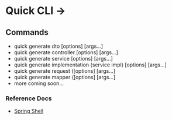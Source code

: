 # Quick CLI ->

## Commands

- quick generate dto [options] [args...]
- quick generate controller [options] [args...]
- quick generate service [options] [args...]
- quick generate implementation (service impl) [options] [args...]
- quick generate request ([options] [args...]
- quick generate mapper ([options] [args...]
- more coming soon...

### Reference Docs

- [Spring Shell](https://docs.spring.io/spring-shell/reference/index.html)